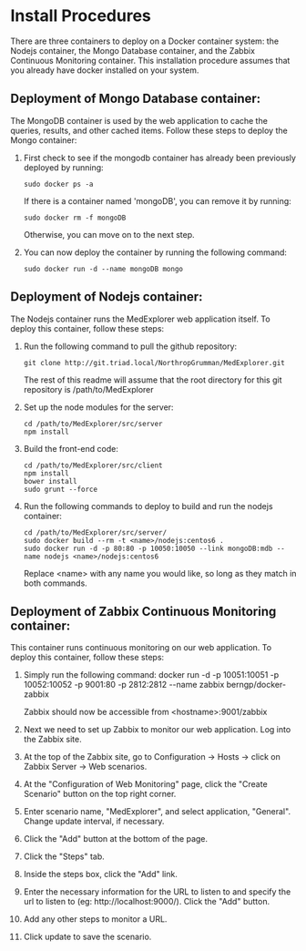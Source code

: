 # Install Procedures

There are three containers to deploy on a Docker container system: the Nodejs 
container, the Mongo Database container, and the Zabbix Continuous Monitoring 
container. This installation procedure assumes that you already have docker 
installed on your system.


## Deployment of Mongo Database container:

The MongoDB container is used by the web application to cache the queries,
results, and other cached items. Follow these steps to deploy the Mongo
container:


1.  First check to see if the mongodb container has already been previously deployed by running:
	
        sudo docker ps -a
	
    If there is a container named 'mongoDB', you can remove it by running:

        sudo docker rm -f mongoDB

    Otherwise, you can move on to the next step.

	
2.  You can now deploy the container by running the following command:

        sudo docker run -d --name mongoDB mongo


## Deployment of Nodejs container:
	
The Nodejs container runs the MedExplorer web application itself. To deploy
this container, follow these steps:


1.  Run the following command to pull the github repository:
    
        git clone http://git.triad.local/NorthropGrumman/MedExplorer.git

    The rest of this readme will assume that the root directory for this git 
    repository is /path/to/MedExplorer

2.  Set up the node modules for the server:

        cd /path/to/MedExplorer/src/server
        npm install

3.  Build the front-end code:

        cd /path/to/MedExplorer/src/client
        npm install
        bower install
        sudo grunt --force
        
4.  Run the following commands to deploy to build and run the nodejs container:

        cd /path/to/MedExplorer/src/server/
        sudo docker build --rm -t <name>/nodejs:centos6 .
        sudo docker run -d -p 80:80 -p 10050:10050 --link mongoDB:mdb --name nodejs <name>/nodejs:centos6
        
    Replace \<name\> with any name you would like, so long as they match in both commands.
    
		
## Deployment of Zabbix Continuous Monitoring container:

This container runs continuous monitoring on our web application. To deploy
this container, follow these steps:

1.  Simply run the following command:
	docker run -d -p 10051:10051 -p 10052:10052 -p 9001:80 -p 2812:2812 
		--name zabbix berngp/docker-zabbix
			
    Zabbix should now be accessible from \<hostname\>:9001/zabbix
	
2.  Next we need to set up Zabbix to monitor our web application. Log into the 
    Zabbix site.
	
3.  At the top of the Zabbix site, go to Configuration -> Hosts -> click on 
    Zabbix Server -> Web scenarios.

4.  At the "Configuration of Web Monitoring" page, click the "Create Scenario" 
    button on the top right corner.

5.  Enter scenario name, "MedExplorer", and select application, "General". 
    Change update interval, if necessary.

6.  Click the "Add" button at the bottom of the page.

7.  Click the "Steps" tab.

8.  Inside the steps box, click the "Add" link.

9.  Enter the necessary information for the URL to listen to and specify the 
    url to listen to (eg: http://localhost:9000/). Click the "Add" button.

10. Add any other steps to monitor a URL.

11. Click update to save the scenario.
